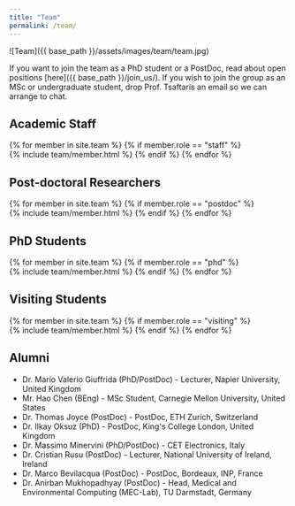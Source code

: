 ```yaml
---
title: "Team"
permalink: /team/
---
```

![Team]({{ base_path }}/assets/images/team/team.jpg)

If you want to join the team as a PhD student or a PostDoc, read about open
positions [here]({{ base_path }}/join_us/). If you wish to join the group as an
MSc or undergraduate student, drop Prof. Tsaftaris an email so we can arrange to
chat.

## Academic Staff

{% for member in site.team %}
  {% if member.role == "staff" %}  
    {% include team/member.html %}
  {% endif %}
{% endfor %}

## Post-doctoral Researchers

{% for member in site.team %}
  {% if member.role == "postdoc" %}  
    {% include team/member.html %}
  {% endif %}
{% endfor %}

## PhD Students

{% for member in site.team %}
  {% if member.role == "phd" %}  
    {% include team/member.html %}
  {% endif %}
{% endfor %}


## Visiting Students

{% for member in site.team %}
  {% if member.role == "visiting" %}  
    {% include team/member.html %}
  {% endif %}
{% endfor %}

## Alumni

* Dr. Mario Valerio Giuffrida (PhD/PostDoc) - Lecturer, Napier University,
  United Kingdom
* Mr. Hao Chen (BEng) - MSc Student, Carnegie Mellon University, United States
* Dr. Thomas Joyce (PostDoc) - PostDoc, ETH Zurich, Switzerland
* Dr. Ilkay Oksuz (PhD) - PostDoc, King's College London, United Kingdom
* Dr. Massimo Minervini (PhD/PostDoc) - CET Electronics, Italy
* Dr. Cristian Rusu (PostDoc) - Lecturer, National University of Ireland,
  Ireland
* Dr. Marco Bevilacqua (PostDoc) - PostDoc, Bordeaux, INP, France
* Dr. Anirban Mukhopadhyay (PostDoc) - Head, Medical and Environmental Computing
 (MEC-Lab), TU Darmstadt, Germany
